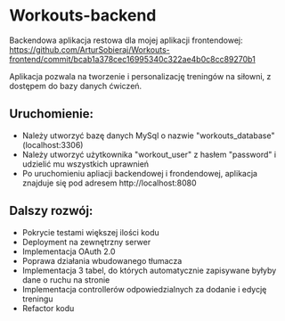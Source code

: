 # Workouts-backend
Backendowa aplikacja restowa dla mojej aplikacji frontendowej: https://github.com/ArturSobieraj/Workouts-frontend/commit/bcab1a378cec16995340c322ae4b0c8cc89270b1

Aplikacja pozwala na tworzenie i personalizację treningów na siłowni, z dostępem do bazy danych ćwiczeń.

## Uruchomienie:
- Należy utworzyć bazę danych MySql o nazwie "workouts_database" (localhost:3306)
- Należy utworzyć użytkownika "workout_user" z hasłem "password" i udzielić mu wszystkich uprawnień
- Po uruchomieniu apliacji backendowej i frondendowej, aplikacja znajduje się pod adresem http://localhost:8080

## Dalszy rozwój:
- Pokrycie testami większej ilości kodu
- Deployment na zewnętrzny serwer
- Implementacja OAuth 2.0
- Poprawa działania wbudowanego tłumacza
- Implementacja 3 tabel, do których automatycznie zapisywane byłyby dane o ruchu na stronie
- Implementacja controllerów odpowiedzialnych za dodanie i edycję treningu
- Refactor kodu
